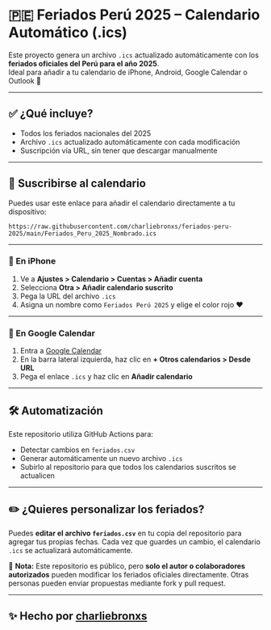 # 🇵🇪 Feriados Perú 2025 – Calendario Automático (.ics)

Este proyecto genera un archivo `.ics` actualizado automáticamente con los **feriados oficiales del Perú para el año 2025**.  
Ideal para añadir a tu calendario de iPhone, Android, Google Calendar o Outlook 📆

---

## ✅ ¿Qué incluye?

- Todos los feriados nacionales del 2025
- Archivo `.ics` actualizado automáticamente con cada modificación
- Suscripción vía URL, sin tener que descargar manualmente

---

## 🔗 Suscribirse al calendario

Puedes usar este enlace para añadir el calendario directamente a tu dispositivo:

```
https://raw.githubusercontent.com/charliebronxs/feriados-peru-2025/main/Feriados_Peru_2025_Nombrado.ics
```

---

### 📱 En iPhone

1. Ve a **Ajustes > Calendario > Cuentas > Añadir cuenta**
2. Selecciona **Otra > Añadir calendario suscrito**
3. Pega la URL del archivo `.ics`
4. Asigna un nombre como `Feriados Perú 2025` y elige el color rojo ❤️

---

### 📆 En Google Calendar

1. Entra a [Google Calendar](https://calendar.google.com)
2. En la barra lateral izquierda, haz clic en **+ Otros calendarios > Desde URL**
3. Pega el enlace `.ics` y haz clic en **Añadir calendario**

---

## 🛠 Automatización

Este repositorio utiliza GitHub Actions para:

- Detectar cambios en `feriados.csv`
- Generar automáticamente un nuevo archivo `.ics`
- Subirlo al repositorio para que todos los calendarios suscritos se actualicen

---

## ✏️ ¿Quieres personalizar los feriados?

Puedes **editar el archivo `feriados.csv`** en tu copia del repositorio para agregar tus propias fechas.
Cada vez que guardes un cambio, el calendario `.ics` se actualizará automáticamente.

🔐 **Nota:** Este repositorio es público, pero **solo el autor o colaboradores autorizados** pueden modificar los feriados oficiales directamente.
Otras personas pueden enviar propuestas mediante fork y pull request.

---

## ✨ Hecho por [charliebronxs](https://github.com/charliebronxs)
